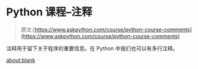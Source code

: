 # Python 课程–注释

> 原文:[https://www.askpython.com/course/python-course-comments](https://www.askpython.com/course/python-course-comments)

注释用于留下关于程序的重要信息。在 Python 中我们也可以有多行注释。

<about:blank>